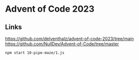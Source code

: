 # Advent of Code 2023

## Links

<https://github.com/delventhalz/advent-of-code-2023/tree/main>
<https://github.com/NullDev/Advent-of-Code/tree/master>

```bash
npm start 10-pipe-maze/1.js
```
